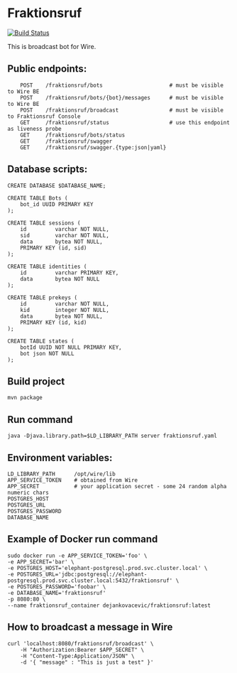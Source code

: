 # Fraktionsruf
[![Build Status](https://travis-ci.com/wireapp/fraktionsruf.svg?branch=master)](https://travis-ci.com/wireapp/fraktionsruf)

This is broadcast bot for Wire.

## Public endpoints:
```
    POST    /fraktionsruf/bots                     # must be visible to Wire BE
    POST    /fraktionsruf/bots/{bot}/messages      # must be visible to Wire BE
    POST    /fraktionsruf/broadcast                # must be visible to Fraktionsruf Console
    GET     /fraktionsruf/status                   # use this endpoint as liveness probe
    GET     /fraktionsruf/bots/status
    GET     /fraktionsruf/swagger
    GET     /fraktionsruf/swagger.{type:json|yaml}
```

## Database scripts:
```
CREATE DATABASE $DATABASE_NAME;

CREATE TABLE Bots (
    bot_id UUID PRIMARY KEY
);

CREATE TABLE sessions (
    id         varchar NOT NULL,
    sid        varchar NOT NULL,
    data       bytea NOT NULL,
    PRIMARY KEY (id, sid)
);

CREATE TABLE identities (
    id         varchar PRIMARY KEY,
    data       bytea NOT NULL
);

CREATE TABLE prekeys (
    id         varchar NOT NULL,
    kid        integer NOT NULL,
    data       bytea NOT NULL,
    PRIMARY KEY (id, kid)
);

CREATE TABLE states (
    botId UUID NOT NULL PRIMARY KEY,
    bot json NOT NULL
);
```

## Build project
`mvn package`

## Run command
`java -Djava.library.path=$LD_LIBRARY_PATH server fraktionsruf.yaml`

## Environment variables:
```
LD_LIBRARY_PATH      /opt/wire/lib
APP_SERVICE_TOKEN    # obtained from Wire
APP_SECRET           # your application secret - some 24 random alpha numeric chars
POSTGRES_HOST
POSTGRES_URL
POSTGRES_PASSWORD
DATABASE_NAME
```

## Example of Docker run command
```
sudo docker run -e APP_SERVICE_TOKEN='foo' \
-e APP_SECRET='bar' \
-e POSTGRES_HOST='elephant-postgresql.prod.svc.cluster.local' \
-e POSTGRES_URL='jdbc:postgresql://elephant-postgresql.prod.svc.cluster.local:5432/fraktionsruf' \
-e POSTGRES_PASSWORD='foobar' \
-e DATABASE_NAME='fraktionsruf'
-p 8080:80 \
--name fraktionsruf_container dejankovacevic/fraktionsruf:latest
```

## How to broadcast a message in Wire
```
curl 'localhost:8080/fraktionsruf/broadcast' \
    -H "Authorization:Bearer $APP_SECRET" \
    -H "Content-Type:Application/JSON" \
    -d '{ "message" : "This is just a test" }'
```